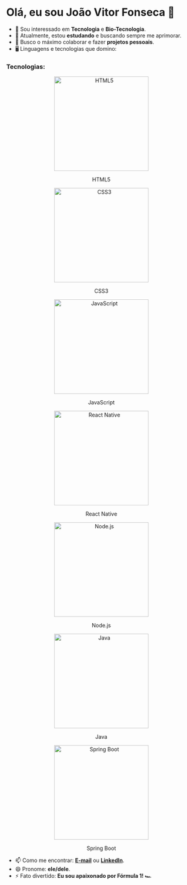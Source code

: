 # Olá, eu sou João Vitor Fonseca 👋

- 👀 Sou interessado em **Tecnologia** e **Bio-Tecnologia**.
- 🌱 Atualmente, estou **estudando** e buscando sempre me aprimorar.
- 💞️ Busco o máximo colaborar e fazer **projetos pessoais**.
- 🖥️ Linguagens e tecnologias que domino:

### Tecnologias:

<div align="center">
  <img src="https://img.shields.io/badge/-HTML5-E34F26?logo=html5&logoColor=white" alt="HTML5" width="250" height="250" />
  <p>HTML5</p>
  
  <img src="https://img.shields.io/badge/-CSS3-1572B6?logo=css3&logoColor=white" alt="CSS3" width="250" height="250" />
  <p>CSS3</p>

  <img src="https://img.shields.io/badge/-JavaScript-F7DF1E?logo=javascript&logoColor=black" alt="JavaScript" width="250" height="250" />
  <p>JavaScript</p>

  <img src="https://img.shields.io/badge/-React_Native-20232A?logo=react&logoColor=61DAFB" alt="React Native" width="250" height="250" />
  <p>React Native</p>

  <img src="https://img.shields.io/badge/-Node.js-339933?logo=node.js&logoColor=white" alt="Node.js" width="250" height="250" />
  <p>Node.js</p>

  <img src="https://img.shields.io/badge/-Java-007396?logo=java&logoColor=white" alt="Java" width="250" height="250" />
  <p>Java</p>

  <img src="https://img.shields.io/badge/-Spring%20Boot-6DB33F?logo=springboot&logoColor=white" alt="Spring Boot" width="250" height="250" />
  <p>Spring Boot</p>
</div>

- 📫 Como me encontrar: **[E-mail](mailto:joaovitorfonseca123@gmail.com)** ou **[LinkedIn](https://www.linkedin.com/in/jvitorfscs/)**.
- 😄 Pronome: **ele/dele**.
- ⚡ Fato divertido: **Eu sou apaixonado por Fórmula 1!** 🏎️

<!---
vitorfscs/vitorfscs is a ✨ special ✨ repository because its `README.md` (this file) appears on your GitHub profile.
You can click the Preview link to take a look at seu código.
--->
